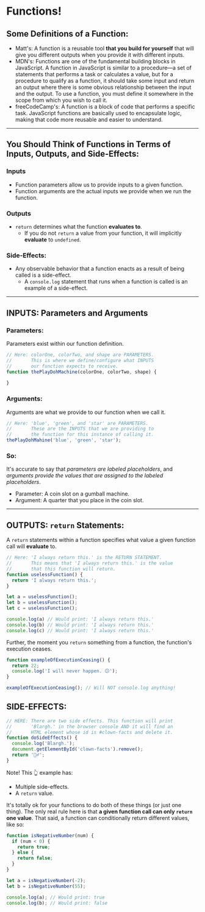 # Functions!

## Some Definitions of a Function:

* Matt's: A function is a reusable tool **that you build for yourself** that will give you different outputs when you provide it with different inputs.
* MDN's: Functions are one of the fundamental building blocks in JavaScript. A function in JavaScript is similar to a procedure—a set of statements that performs a task or calculates a value, but for a procedure to qualify as a function, it should take some input and return an output where there is some obvious relationship between the input and the output. To use a function, you must define it somewhere in the scope from which you wish to call it.
* freeCodeCamp's: A function is a block of code that performs a specific task. JavaScript functions are basically used to encapsulate logic, making that code more reusable and easier to understand.

---

## You Should Think of Functions in Terms of Inputs, Outputs, and Side-Effects:

### Inputs

* Function parameters allow us to provide inputs to a given function.
* Function arguments are the actual inputs we provide when we run the function.

### Outputs

* `return` determines what the function **evaluates to**.
  * If you do not `return` a value from your function, it will implicitly **evaluate** to `undefined`.

### Side-Effects:

* Any observable behavior that a function enacts as a result of being called is a side-effect.
  * A `console.log` statement that runs when a function is called is an example of a side-effect.

---

## INPUTS: Parameters and Arguments

### Parameters:

Parameters exist within our function definition.

```js
// Here: colorOne, colorTwo, and shape are PARAMETERS.
//       This is where we define/configure what INPUTS
//       our function expects to receive.
function thePlayDohMachine(colorOne, colorTwo, shape) {
  
}
```

### Arguments:

Arguments are what we provide to our function when we call it.

```js
// Here: 'blue', 'green', and 'star' are PARAMETERS.
//       These are the INPUTS that we are providing to
//       the function for this instance of calling it.
thePlayDohMahine('blue', 'green', 'star');
```

### So:

It's accurate to say that *parameters are labeled placeholders*, and *arguments provide the values that are assigned to the labeled placeholders*.

* Parameter: A coin slot on a gumball machine.
* Argument: A quarter that you place in the coin slot.

---

## OUTPUTS: `return` Statements:


A `return` statements within a function specifies what value a given function call will **evaluate** to.

```js
// Here: 'I always return this.' is the RETURN STATEMENT.
//       This means that 'I always return this.' is the value
//       that this function will return.
function uselessFunction() {
  return 'I always return this.';
}

let a = uselessFunction();
let b = uselessFunction();
let c = uselessFunction();

console.log(a) // Would print: 'I always return this.'
console.log(b) // Would print: 'I always return this.'
console.log(c) // Would print: 'I always return this.'
```

Further, the moment you `return` something from a function, the function's execution ceases.

```js
function exampleOfExecutionCeasing() {
  return 22;
  console.log('I will never happen. 😕');
}

exampleOfExecutionCeasing(); // Will NOT console.log anything!
```

## SIDE-EFFECTS:

```js
// HERE: There are two side effects. This function will print
//       'Blargh.' in the browser console AND it will find an
//       HTML element whose id is #clown-facts and delete it.
function doSideEffects() {
  console.log('Blargh.');
  document.getElementById('clown-facts').remove();
  return '🤷‍♂️';
}
```

Note! This 👆 example has:
* Multiple side-effects.
* A `return` value.

It's totally ok for your functions to do both of these things (or just one thing). The only real rule here is that **a given function call can only `return` one value**. That said, a function can conditionally return different values, like so:

```js
function isNegativeNumber(num) {
  if (num < 0) {
    return true;
  } else {
    return false;
  }
}

let a = isNegativeNumber(-2);
let b = isNegativeNumber(55);

console.log(a); // Would print: true
console.log(b); // Would print: false
```
